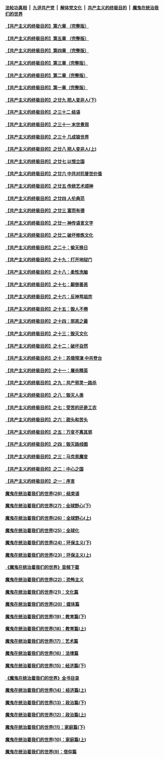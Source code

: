 

####  [法轮功真相](../../../../basic/blob/master/README.md?t=06261302) &nbsp;|&nbsp; [九评共产党](../../../../9ping.md/blob/master/README.md?t=06261302) &nbsp;|&nbsp; [解体党文化](../../../../jtdwh.md/blob/master/README.md?t=06261302)  &nbsp;|&nbsp; [共产主义的终极目的](../../../../gczydzjmd.md/blob/master/README.md?t=06261302) &nbsp;|&nbsp; [魔鬼在统治我们的世界](../../../../mgztzwmdsj.md/blob/master/README.md?t=06261302) 

#### [【共产主义的终极目的】第六章 （完整版）](../pages/nsc422/n11428913.md?t=06261302) 

#### [【共产主义的终极目的】第五章 （完整版）](../pages/nsc422/n11428912.md?t=06261302) 

#### [【共产主义的终极目的】第四章 （完整版）](../pages/nsc422/n11428907.md?t=06261302) 

#### [【共产主义的终极目的】第三章（完整版）](../pages/nsc422/n11428848.md?t=06261302) 

#### [【共产主义的终极目的】第二章（完整版）](../pages/nsc422/n11428831.md?t=06261302) 

#### [【共产主义的终极目的】第一章（完整版）](../pages/nsc422/n11417651.md?t=06261302) 

#### [【共产主义的终极目的】之廿九 把人变非人(下)](../pages/nsc422/n11344140.md?t=06261302) 

#### [【共产主义的终极目的】之三十二 结语](../pages/nsc422/n11360535.md?t=06261302) 

#### [【共产主义的终极目的】之三十一 末世景观](../pages/nsc422/n11351129.md?t=06261302) 

#### [【共产主义的终极目的】之三十 几成狼世界](../pages/nsc422/n11348280.md?t=06261302) 

#### [【共产主义的终极目的】之廿八 把人变非人(上)](../pages/nsc422/n11340492.md?t=06261302) 

#### [【共产主义的终极目的】之廿七 以恨立国](../pages/nsc422/n11336944.md?t=06261302) 

#### [【共产主义的终极目的】之廿六 中共对抗普世价值](../pages/nsc422/n11324785.md?t=06261302) 

#### [【共产主义的终极目的】之廿五 传统艺术颂神](../pages/nsc422/n11296396.md?t=06261302) 

#### [【共产主义的终极目的】之廿四 人伦典范](../pages/nsc422/n11296397.md?t=06261302) 

#### [【共产主义的终极目的】之廿三 富而有德](../pages/nsc422/n11283598.md?t=06261302) 

#### [【共产主义的终极目的】之廿一 神传语言文字](../pages/nsc422/n11263265.md?t=06261302) 

#### [【共产主义的终极目的】之廿二 破坏修炼文化](../pages/nsc422/n11245728.md?t=06261302) 

#### [【共产主义的终极目的】之二十：偷天换日](../pages/nsc422/n11238846.md?t=06261302) 

#### [【共产主义的终极目的】之十九：打开地狱门](../pages/nsc422/n11206376.md?t=06261302) 

#### [【共产主义的终极目的】之十八：柔性洗脑](../pages/nsc422/n11199994.md?t=06261302) 

#### [【共产主义的终极目的】之十七：颠倒善恶](../pages/nsc422/n11179782.md?t=06261302) 

#### [【共产主义的终极目的】之十六：反神骂祖宗](../pages/nsc422/n11166798.md?t=06261302) 

#### [【共产主义的终极目的】之十五：毁人不倦](../pages/nsc422/n11166792.md?t=06261302) 

#### [【共产主义的终极目的】之十四：邪恶之最](../pages/nsc422/n11150249.md?t=06261302) 

#### [【共产主义的终极目的】之十三：毁灭文化](../pages/nsc422/n11135227.md?t=06261302) 

#### [【共产主义的终极目的】之十二：破坏自然](../pages/nsc422/n11135214.md?t=06261302) 

#### [【共产主义的终极目的】之十：苏俄预演 中共登台](../pages/nsc422/n11118424.md?t=06261302) 

#### [【共产主义的终极目的】之十一：屠杀精英](../pages/nsc422/n11118442.md?t=06261302) 

#### [【共产主义的终极目的】之九：共产邪灵一路杀](../pages/nsc422/n11114139.md?t=06261302) 

#### [【共产主义的终极目的】之八：毁灭人类](../pages/nsc422/n11108503.md?t=06261302) 

#### [【共产主义的终极目的】之七：受苦的还是工农](../pages/nsc422/n11101809.md?t=06261302) 

#### [【共产主义的终极目的】之六：甜头和苦头](../pages/nsc422/n11096971.md?t=06261302) 

#### [【共产主义的终极目的】之五：万变不离其邪](../pages/nsc422/n11091285.md?t=06261302) 

#### [【共产主义的终极目的】之四：毁灭路线图](../pages/nsc422/n11086284.md?t=06261302) 

#### [【共产主义的终极目的】之三：马克思魔变](../pages/nsc422/n11061941.md?t=06261302) 

#### [【共产主义的终极目的】之二：中心之国](../pages/nsc422/n11047728.md?t=06261302) 

#### [【共产主义的终极目的】之一：序言](../pages/nsc422/n11086077.md?t=06261302) 

#### [魔鬼在统治着我们的世界(28)：结束语](../pages/nsc422/n10936246.md?t=06261302) 

#### [魔鬼在统治着我们的世界(27)：全球野心(下)](../pages/nsc422/n10928319.md?t=06261302) 

#### [魔鬼在统治着我们的世界(26)：全球野心(上)](../pages/nsc422/n10900318.md?t=06261302) 

#### [魔鬼在统治着我们的世界(25)：全球化](../pages/nsc422/n10788205.md?t=06261302) 

#### [魔鬼在统治着我们的世界(24)：环保主义(下)](../pages/nsc422/n10695307.md?t=06261302) 

#### [魔鬼在统治着我们的世界(23)：环保主义(上)](../pages/nsc422/n10688613.md?t=06261302) 

#### [《魔鬼在统治着我们的世界》音频下载](../pages/nsc422/n10635553.md?t=06261302) 

#### [魔鬼在统治着我们的世界(22)：恐怖主义](../pages/nsc422/n10614727.md?t=06261302) 

#### [魔鬼在统治着我们的世界(21)：文化篇](../pages/nsc422/n10597706.md?t=06261302) 

#### [魔鬼在统治着我们的世界(20)：媒体篇](../pages/nsc422/n10586579.md?t=06261302) 

#### [魔鬼在统治着我们的世界(19)：教育篇(下)](../pages/nsc422/n10564808.md?t=06261302) 

#### [魔鬼在统治着我们的世界(18)：教育篇(上)](../pages/nsc422/n10526970.md?t=06261302) 

#### [魔鬼在统治着我们的世界(17)：艺术篇](../pages/nsc422/n10499093.md?t=06261302) 

#### [魔鬼在统治着我们的世界(16)：法律篇](../pages/nsc422/n10485969.md?t=06261302) 

#### [魔鬼在统治着我们的世界(15)：经济篇(下)](../pages/nsc422/n10469975.md?t=06261302) 

#### [《魔鬼在统治着我们的世界》全书目录](../pages/nsc422/n10464261.md?t=06261302) 

#### [魔鬼在统治着我们的世界(14)：经济篇(上)](../pages/nsc422/n10457370.md?t=06261302) 

#### [魔鬼在统治着我们的世界(13)：政治篇(下)](../pages/nsc422/n10448270.md?t=06261302) 

#### [魔鬼在统治着我们的世界(12)：政治篇(上)](../pages/nsc422/n10444576.md?t=06261302) 

#### [魔鬼在统治着我们的世界(11)：家庭篇(下)](../pages/nsc422/n10440961.md?t=06261302) 

#### [魔鬼在统治着我们的世界(10)：家庭篇(上)](../pages/nsc422/n10435448.md?t=06261302) 

#### [魔鬼在统治着我们的世界(9)：信仰篇](../pages/nsc422/n10432159.md?t=06261302) 


